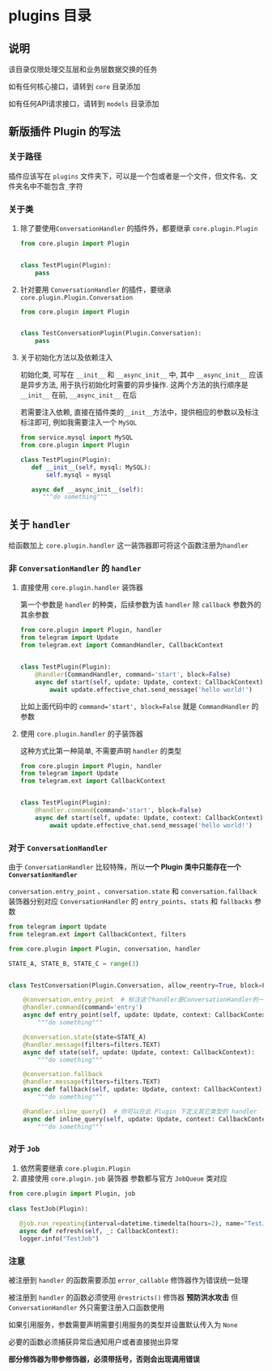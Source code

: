 # plugins 目录

## 说明

该目录仅限处理交互层和业务层数据交换的任务

如有任何核心接口，请转到 `core` 目录添加

如有任何API请求接口，请转到 `models` 目录添加

## 新版插件 Plugin 的写法

### 关于路径

插件应该写在 `plugins` 文件夹下，可以是一个包或者是一个文件，但文件名、文件夹名中不能包含`_`字符

### 关于类

1. 除了要使用`ConversationHandler` 的插件外，都要继承 `core.plugin.Plugin`

   ```python
   from core.plugin import Plugin
   
   
   class TestPlugin(Plugin):
       pass
   ```

2. 针对要用 `ConversationHandler` 的插件，要继承 `core.plugin.Plugin.Conversation`

   ```python
   from core.plugin import Plugin
   
   
   class TestConversationPlugin(Plugin.Conversation):
       pass
   ```

3. 关于初始化方法以及依赖注入

   初始化类, 可写在 `__init__` 和 `__async_init__` 中, 其中 `__async_init__` 应该是异步方法,
   用于执行初始化时需要的异步操作. 这两个方法的执行顺序是 `__init__` 在前, `__async_init__` 在后

   若需要注入依赖, 直接在插件类的`__init__`方法中，提供相应的参数以及标注标注即可, 例如我需要注入一个 `MySQL`

   ```python
   from service.mysql import MySQL
   from core.plugin import Plugin
   
   class TestPlugin(Plugin):
      def __init__(self, mysql: MySQL):
          self.mysql = mysql
   
      async def __async_init__(self):
         """do something"""
   
   ```

## 关于 `handler`

给函数加上 `core.plugin.handler` 这一装饰器即可将这个函数注册为`handler`

### 非 `ConversationHandler` 的 `handler`

1. 直接使用 `core.plugin.handler` 装饰器

   第一个参数是 `handler` 的种类，后续参数为该 `handler` 除 `callback` 参数外的其余参数

   ```python
   from core.plugin import Plugin, handler
   from telegram import Update
   from telegram.ext import CommandHandler, CallbackContext
   
   
   class TestPlugin(Plugin):
       @handler(CommandHandler, command='start', block=False)
       async def start(self, update: Update, context: CallbackContext):
           await update.effective_chat.send_message('hello world!')
   ```

   比如上面代码中的 `command='start', block=False` 就是 `CommandHandler` 的参数

2. 使用 `core.plugin.handler` 的子装饰器

   这种方式比第一种简单, 不需要声明 `handler` 的类型

   ```python
   from core.plugin import Plugin, handler
   from telegram import Update
   from telegram.ext import CallbackContext
   
   
   class TestPlugin(Plugin):
       @handler.command(command='start', block=False)
       async def start(self, update: Update, context: CallbackContext):
           await update.effective_chat.send_message('hello world!')
   ```

### 对于 `ConversationHandler`

由于 `ConversationHandler` 比较特殊，所以**一个 Plugin 类中只能存在一个 `ConversationHandler`**

`conversation.entry_point` 、`conversation.state` 和 `conversation.fallback` 装饰器分别对应
`ConversationHandler` 的 `entry_points`、`stats` 和 `fallbacks` 参数

```python
from telegram import Update
from telegram.ext import CallbackContext, filters

from core.plugin import Plugin, conversation, handler

STATE_A, STATE_B, STATE_C = range(3)


class TestConversation(Plugin.Conversation, allow_reentry=True, block=False):

    @conversation.entry_point  # 标注这个handler是ConversationHandler的一个entry_point
    @handler.command(command='entry')
    async def entry_point(self, update: Update, context: CallbackContext):
        """do something"""

    @conversation.state(state=STATE_A)
    @handler.message(filters=filters.TEXT)
    async def state(self, update: Update, context: CallbackContext):
        """do something"""

    @conversation.fallback
    @handler.message(filters=filters.TEXT)
    async def fallback(self, update: Update, context: CallbackContext):
        """do something"""

    @handler.inline_query()  # 你可以在此 Plugin 下定义其它类型的 handler
    async def inline_query(self, update: Update, context: CallbackContext):
        """do something"""

```

### 对于 `Job`

1. 依然需要继承 `core.plugin.Plugin`
2. 直接使用 `core.plugin.job` 装饰器 参数都与官方 `JobQueue` 类对应

```python
from core.plugin import Plugin, job
   
class TestJob(Plugin):
   
   @job.run_repeating(interval=datetime.timedelta(hours=2), name="TestJob")
   async def refresh(self, _: CallbackContext):
   logger.info("TestJob")
```

### 注意

被注册到 `handler` 的函数需要添加 `error_callable` 修饰器作为错误统一处理

被注册到 `handler` 的函数必须使用 `@restricts()` 修饰器 **预防洪水攻击** 但 `ConversationHandler` 外只需要注册入口函数使用

如果引用服务，参数需要声明需要引用服务的类型并设置默认传入为 `None`

必要的函数必须捕获异常后通知用户或者直接抛出异常

**部分修饰器为带参修饰器，必须带括号，否则会出现调用错误**